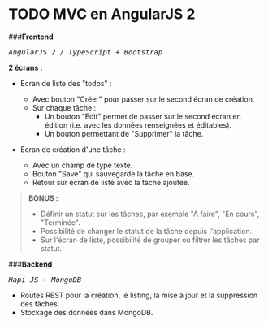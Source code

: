 # TODO MVC en AngularJS 2

###**Frontend**

<kbd>*AngularJS 2 / TypeScript + Bootstrap*</kbd>

**2 écrans :**

- Ecran de liste des "todos" :

	- Avec bouton "Créer" pour passer sur le second écran de création.
	- Sur chaque tâche : 
		- Un bouton "Edit" permet de passer sur le second écran en édition (i.e. avec les données renseignées et éditables).
		- Un bouton permettant de "Supprimer" la tâche.

- Ecran de création d'une tâche :

	- Avec un champ de type texte.
	- Bouton "Save" qui sauvegarde la tâche en base.
	- Retour sur écran de liste avec la tâche ajoutée.

>**BONUS :**
>
>- Définir un statut sur les tâches, par exemple "A faire", "En cours", "Terminée".
>- Possibilité de changer le statut de la tâche depuis l'application.
>- Sur l'écran de liste, possibilité de grouper ou filtrer les tâches par statut.

###**Backend**

<kbd>*Hapi JS + MongoDB*</kbd>

- Routes REST pour la création, le listing, la mise à jour et la suppression des tâches.
- Stockage des données dans MongoDB.
